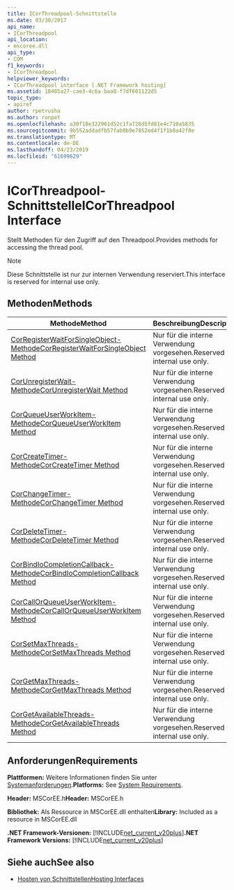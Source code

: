 ```yaml
---
title: ICorThreadpool-Schnittstelle
ms.date: 03/30/2017
api_name:
- ICorThreadpool
api_location:
- mscoree.dll
api_type:
- COM
f1_keywords:
- ICorThreadpool
helpviewer_keywords:
- ICorThreadpool interface [.NET Framework hosting]
ms.assetid: 18485a27-cae3-4c6a-baa8-f7df601122d5
topic_type:
- apiref
author: rpetrusha
ms.author: ronpet
ms.openlocfilehash: a30f10e322961d52c1fa726d5fd81e4c710a5835
ms.sourcegitcommit: 9b552addadfb57fab0b9e7852ed4f1f1b8a42f8e
ms.translationtype: MT
ms.contentlocale: de-DE
ms.lasthandoff: 04/23/2019
ms.locfileid: "61699629"
---
```

# <a name="icorthreadpool-interface"></a><span data-ttu-id="33d19-102">ICorThreadpool-Schnittstelle</span><span class="sxs-lookup"><span data-stu-id="33d19-102">ICorThreadpool Interface</span></span>
<span data-ttu-id="33d19-103">Stellt Methoden für den Zugriff auf den Threadpool.</span><span class="sxs-lookup"><span data-stu-id="33d19-103">Provides methods for accessing the thread pool.</span></span>  
  
> [!NOTE]
>  <span data-ttu-id="33d19-104">Diese Schnittstelle ist nur zur internen Verwendung reserviert.</span><span class="sxs-lookup"><span data-stu-id="33d19-104">This interface is reserved for internal use only.</span></span>  
  
## <a name="methods"></a><span data-ttu-id="33d19-105">Methoden</span><span class="sxs-lookup"><span data-stu-id="33d19-105">Methods</span></span>  
  
|<span data-ttu-id="33d19-106">Methode</span><span class="sxs-lookup"><span data-stu-id="33d19-106">Method</span></span>|<span data-ttu-id="33d19-107">Beschreibung</span><span class="sxs-lookup"><span data-stu-id="33d19-107">Description</span></span>|  
|------------|-----------------|  
|[<span data-ttu-id="33d19-108">CorRegisterWaitForSingleObject-Methode</span><span class="sxs-lookup"><span data-stu-id="33d19-108">CorRegisterWaitForSingleObject Method</span></span>](../../../../docs/framework/unmanaged-api/hosting/icorthreadpool-corregisterwaitforsingleobject-method.md)|<span data-ttu-id="33d19-109">Nur für die interne Verwendung vorgesehen.</span><span class="sxs-lookup"><span data-stu-id="33d19-109">Reserved for internal use only.</span></span>|  
|[<span data-ttu-id="33d19-110">CorUnregisterWait-Methode</span><span class="sxs-lookup"><span data-stu-id="33d19-110">CorUnregisterWait Method</span></span>](../../../../docs/framework/unmanaged-api/hosting/icorthreadpool-corunregisterwait-method.md)|<span data-ttu-id="33d19-111">Nur für die interne Verwendung vorgesehen.</span><span class="sxs-lookup"><span data-stu-id="33d19-111">Reserved for internal use only.</span></span>|  
|[<span data-ttu-id="33d19-112">CorQueueUserWorkItem-Methode</span><span class="sxs-lookup"><span data-stu-id="33d19-112">CorQueueUserWorkItem Method</span></span>](../../../../docs/framework/unmanaged-api/hosting/icorthreadpool-corqueueuserworkitem-method.md)|<span data-ttu-id="33d19-113">Nur für die interne Verwendung vorgesehen.</span><span class="sxs-lookup"><span data-stu-id="33d19-113">Reserved for internal use only.</span></span>|  
|[<span data-ttu-id="33d19-114">CorCreateTimer-Methode</span><span class="sxs-lookup"><span data-stu-id="33d19-114">CorCreateTimer Method</span></span>](../../../../docs/framework/unmanaged-api/hosting/icorthreadpool-corcreatetimer-method.md)|<span data-ttu-id="33d19-115">Nur für die interne Verwendung vorgesehen.</span><span class="sxs-lookup"><span data-stu-id="33d19-115">Reserved for internal use only.</span></span>|  
|[<span data-ttu-id="33d19-116">CorChangeTimer-Methode</span><span class="sxs-lookup"><span data-stu-id="33d19-116">CorChangeTimer Method</span></span>](../../../../docs/framework/unmanaged-api/hosting/icorthreadpool-corchangetimer-method.md)|<span data-ttu-id="33d19-117">Nur für die interne Verwendung vorgesehen.</span><span class="sxs-lookup"><span data-stu-id="33d19-117">Reserved for internal use only.</span></span>|  
|[<span data-ttu-id="33d19-118">CorDeleteTimer-Methode</span><span class="sxs-lookup"><span data-stu-id="33d19-118">CorDeleteTimer Method</span></span>](../../../../docs/framework/unmanaged-api/hosting/icorthreadpool-cordeletetimer-method.md)|<span data-ttu-id="33d19-119">Nur für die interne Verwendung vorgesehen.</span><span class="sxs-lookup"><span data-stu-id="33d19-119">Reserved for internal use only.</span></span>|  
|[<span data-ttu-id="33d19-120">CorBindIoCompletionCallback-Methode</span><span class="sxs-lookup"><span data-stu-id="33d19-120">CorBindIoCompletionCallback Method</span></span>](../../../../docs/framework/unmanaged-api/hosting/icorthreadpool-corbindiocompletioncallback-method.md)|<span data-ttu-id="33d19-121">Nur für die interne Verwendung vorgesehen.</span><span class="sxs-lookup"><span data-stu-id="33d19-121">Reserved for internal use only.</span></span>|  
|[<span data-ttu-id="33d19-122">CorCallOrQueueUserWorkItem-Methode</span><span class="sxs-lookup"><span data-stu-id="33d19-122">CorCallOrQueueUserWorkItem Method</span></span>](../../../../docs/framework/unmanaged-api/hosting/icorthreadpool-corcallorqueueuserworkitem-method.md)|<span data-ttu-id="33d19-123">Nur für die interne Verwendung vorgesehen.</span><span class="sxs-lookup"><span data-stu-id="33d19-123">Reserved for internal use only.</span></span>|  
|[<span data-ttu-id="33d19-124">CorSetMaxThreads-Methode</span><span class="sxs-lookup"><span data-stu-id="33d19-124">CorSetMaxThreads Method</span></span>](../../../../docs/framework/unmanaged-api/hosting/icorthreadpool-corsetmaxthreads-method.md)|<span data-ttu-id="33d19-125">Nur für die interne Verwendung vorgesehen.</span><span class="sxs-lookup"><span data-stu-id="33d19-125">Reserved for internal use only.</span></span>|  
|[<span data-ttu-id="33d19-126">CorGetMaxThreads-Methode</span><span class="sxs-lookup"><span data-stu-id="33d19-126">CorGetMaxThreads Method</span></span>](../../../../docs/framework/unmanaged-api/hosting/icorthreadpool-corgetmaxthreads-method.md)|<span data-ttu-id="33d19-127">Nur für die interne Verwendung vorgesehen.</span><span class="sxs-lookup"><span data-stu-id="33d19-127">Reserved for internal use only.</span></span>|  
|[<span data-ttu-id="33d19-128">CorGetAvailableThreads-Methode</span><span class="sxs-lookup"><span data-stu-id="33d19-128">CorGetAvailableThreads Method</span></span>](../../../../docs/framework/unmanaged-api/hosting/icorthreadpool-corgetavailablethreads-method.md)|<span data-ttu-id="33d19-129">Nur für die interne Verwendung vorgesehen.</span><span class="sxs-lookup"><span data-stu-id="33d19-129">Reserved for internal use only.</span></span>|  
  
## <a name="requirements"></a><span data-ttu-id="33d19-130">Anforderungen</span><span class="sxs-lookup"><span data-stu-id="33d19-130">Requirements</span></span>  
 <span data-ttu-id="33d19-131">**Plattformen:** Weitere Informationen finden Sie unter [Systemanforderungen](../../../../docs/framework/get-started/system-requirements.md).</span><span class="sxs-lookup"><span data-stu-id="33d19-131">**Platforms:** See [System Requirements](../../../../docs/framework/get-started/system-requirements.md).</span></span>  
  
 <span data-ttu-id="33d19-132">**Header:** MSCorEE.h</span><span class="sxs-lookup"><span data-stu-id="33d19-132">**Header:** MSCorEE.h</span></span>  
  
 <span data-ttu-id="33d19-133">**Bibliothek:** Als Ressource in MSCorEE.dll enthalten</span><span class="sxs-lookup"><span data-stu-id="33d19-133">**Library:** Included as a resource in MSCorEE.dll</span></span>  
  
 <span data-ttu-id="33d19-134">**.NET Framework-Versionen:** [!INCLUDE[net_current_v20plus](../../../../includes/net-current-v20plus-md.md)]</span><span class="sxs-lookup"><span data-stu-id="33d19-134">**.NET Framework Versions:** [!INCLUDE[net_current_v20plus](../../../../includes/net-current-v20plus-md.md)]</span></span>  
  
## <a name="see-also"></a><span data-ttu-id="33d19-135">Siehe auch</span><span class="sxs-lookup"><span data-stu-id="33d19-135">See also</span></span>

- [<span data-ttu-id="33d19-136">Hosten von Schnittstellen</span><span class="sxs-lookup"><span data-stu-id="33d19-136">Hosting Interfaces</span></span>](../../../../docs/framework/unmanaged-api/hosting/hosting-interfaces.md)
